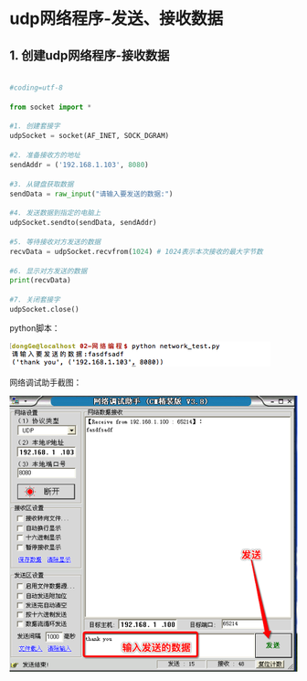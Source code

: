 # udp网络程序-发送、接收数据

## 1. 创建udp网络程序-接收数据

```python

#coding=utf-8

from socket import *

#1. 创建套接字
udpSocket = socket(AF_INET, SOCK_DGRAM)

#2. 准备接收方的地址
sendAddr = ('192.168.1.103', 8080)

#3. 从键盘获取数据
sendData = raw_input("请输入要发送的数据:")

#4. 发送数据到指定的电脑上
udpSocket.sendto(sendData, sendAddr)

#5. 等待接收对方发送的数据
recvData = udpSocket.recvfrom(1024) # 1024表示本次接收的最大字节数

#6. 显示对方发送的数据
print(recvData)

#7. 关闭套接字
udpSocket.close()

```

python脚本：

![](/assets/02-就业班-02-5.png)

网络调试助手截图：

![](/assets/02-就业班-02-6.png)